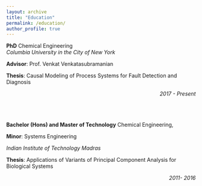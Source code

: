 ```yaml
---
layout: archive
title: "Education"
permalink: /education/
author_profile: true
---
```


**PhD** Chemical Engineering <br><em> Columbia University in the City of New York</em>

**Advisor**: Prof. Venkat Venkatasubramanian

**Thesis**: Causal Modeling of Process Systems for Fault Detection and Diagnosis

<div style="text-align: right"> <em>2017 - Present</em></div>


<br>
<br>
<br>



**Bachelor (Hons) and Master of Technology** Chemical Engineering,

**Minor**: Systems Engineering

<em>Indian Institute of Technology Madras</em>

**Thesis**: Applications of Variants of Principal Component Analysis for Biological Systems

<div style="text-align: right"> <em>2011- 2016</em></div>
